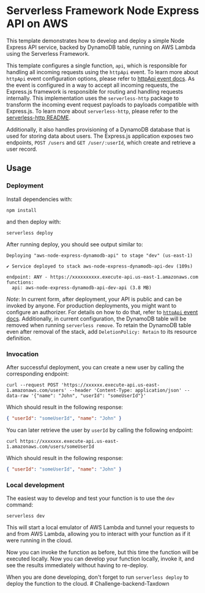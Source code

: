 <!--
title: 'Serverless Framework Node Express API service backed by DynamoDB on AWS'
description: 'This template demonstrates how to develop and deploy a simple Node Express API service backed by DynamoDB running on AWS Lambda using the Serverless Framework.'
layout: Doc
framework: v4
platform: AWS
language: nodeJS
priority: 1
authorLink: 'https://github.com/serverless'
authorName: 'Serverless, Inc.'
authorAvatar: 'https://avatars1.githubusercontent.com/u/13742415?s=200&v=4'
-->

# Serverless Framework Node Express API on AWS

This template demonstrates how to develop and deploy a simple Node Express API service, backed by DynamoDB table, running on AWS Lambda using the Serverless Framework.

This template configures a single function, `api`, which is responsible for handling all incoming requests using the `httpApi` event. To learn more about `httpApi` event configuration options, please refer to [httpApi event docs](https://www.serverless.com/framework/docs/providers/aws/events/http-api/). As the event is configured in a way to accept all incoming requests, the Express.js framework is responsible for routing and handling requests internally. This implementation uses the `serverless-http` package to transform the incoming event request payloads to payloads compatible with Express.js. To learn more about `serverless-http`, please refer to the [serverless-http README](https://github.com/dougmoscrop/serverless-http).

Additionally, it also handles provisioning of a DynamoDB database that is used for storing data about users. The Express.js application exposes two endpoints, `POST /users` and `GET /user/:userId`, which create and retrieve a user record.

## Usage

### Deployment

Install dependencies with:

```
npm install
```

and then deploy with:

```
serverless deploy
```

After running deploy, you should see output similar to:

```
Deploying "aws-node-express-dynamodb-api" to stage "dev" (us-east-1)

✔ Service deployed to stack aws-node-express-dynamodb-api-dev (109s)

endpoint: ANY - https://xxxxxxxxxx.execute-api.us-east-1.amazonaws.com
functions:
  api: aws-node-express-dynamodb-api-dev-api (3.8 MB)
```

_Note_: In current form, after deployment, your API is public and can be invoked by anyone. For production deployments, you might want to configure an authorizer. For details on how to do that, refer to [`httpApi` event docs](https://www.serverless.com/framework/docs/providers/aws/events/http-api/). Additionally, in current configuration, the DynamoDB table will be removed when running `serverless remove`. To retain the DynamoDB table even after removal of the stack, add `DeletionPolicy: Retain` to its resource definition.

### Invocation

After successful deployment, you can create a new user by calling the corresponding endpoint:

```
curl --request POST 'https://xxxxxx.execute-api.us-east-1.amazonaws.com/users' --header 'Content-Type: application/json' --data-raw '{"name": "John", "userId": "someUserId"}'
```

Which should result in the following response:

```json
{ "userId": "someUserId", "name": "John" }
```

You can later retrieve the user by `userId` by calling the following endpoint:

```
curl https://xxxxxxx.execute-api.us-east-1.amazonaws.com/users/someUserId
```

Which should result in the following response:

```json
{ "userId": "someUserId", "name": "John" }
```

### Local development

The easiest way to develop and test your function is to use the `dev` command:

```
serverless dev
```

This will start a local emulator of AWS Lambda and tunnel your requests to and from AWS Lambda, allowing you to interact with your function as if it were running in the cloud.

Now you can invoke the function as before, but this time the function will be executed locally. Now you can develop your function locally, invoke it, and see the results immediately without having to re-deploy.

When you are done developing, don't forget to run `serverless deploy` to deploy the function to the cloud.
#   C h a l l e n g e - b a c k e n d - T a x d o w n  
 